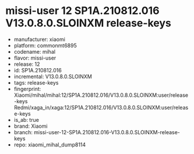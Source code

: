 # missi-user 12 SP1A.210812.016 V13.0.8.0.SLOINXM release-keys
- manufacturer: xiaomi
- platform: commonmt6895
- codename: mihal
- flavor: missi-user
- release: 12
- id: SP1A.210812.016
- incremental: V13.0.8.0.SLOINXM
- tags: release-keys
- fingerprint: Xiaomi/mihal/mihal:12/SP1A.210812.016/V13.0.8.0.SLOINXM:user/release-keys
Redmi/xaga_in/xaga:12/SP1A.210812.016/V13.0.8.0.SLOINXM:user/release-keys
- is_ab: true
- brand: Xiaomi
- branch: missi-user-12-SP1A.210812.016-V13.0.8.0.SLOINXM-release-keys
- repo: xiaomi_mihal_dump8114
